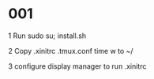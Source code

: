 # 001

1 Run sudo su; install.sh

2 Copy .xinitrc .tmux.conf time w to  ~/

3 configure display manager to run .xinitrc


